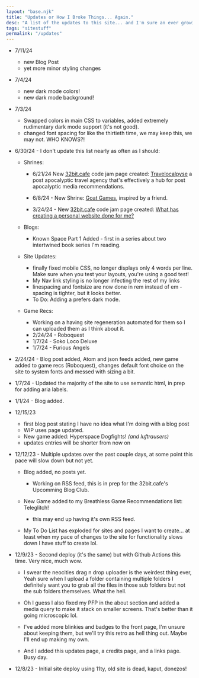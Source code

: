 ```yaml
---
layout: "base.njk"
title: "Updates or How I Broke Things... Again."
desc: "A list of the updates to this site... and I'm sure an ever growing list of me breaking everything."
tags: "sitestuff"
permalink: "/updates"
---
```

- 7/11/24
    - new Blog Post
    - yet more minor styling changes
- 7/4/24
    - new dark mode colors!
    - new dark mode background!

- 7/3/24 
    - Swapped colors in main CSS to variables, added extremely rudimentary dark mode support (it's not good).
    - changed font spacing for like the thirtieth time, we may keep this, we may not. WHO KNOWS?!

- 6/30/24 - I don't update this list nearly as often as I should: 

    - Shrines:

        - 6/21/24 New [32bit.cafe](https://32bit.cafe/) code jam page created: [Travelocalpyse](/travelocalypse/) a post apocalyptic travel agency that's effectively a hub for post apocalyptic media recommendations.

        - 6/8/24 - New Shrine: [Goat Games](/shrines/goatgames/), inspired by a friend.

        - 3/24/24 - New [32bit.cafe](https://32bit.cafe/) code jam page created: [What has creating a personal website done for me?](/shrines/website/)

    - Blogs:

        - Known Space Part 1 Added - first in a series about two intertwined book series I'm reading.

    - Site Updates:
        - finally fixed mobile CSS, no longer displays only 4 words per line. Make sure when you test your layouts, you're using a good test!
        - My Nav link styling is no longer infecting the rest of my links
        - linespacing and fontsize are now done in rem instead of em - spacing is tighter, but it looks better.
        - To Do: Adding a prefers dark mode.

    - Game Recs:
        - Working on a having site regeneration automated for them so I can uploaded them as I think about it.
        - 2/24/24 - Roboquest
        - 1/7/24 - Soko Loco Deluxe
        - 1/7/24 - Furious Angels

- 2/24/24 - Blog post added, Atom and json feeds added, new game added to game recs (Roboquest), changes default font choice on the site to system fonts and messed with sizing a bit.
- 1/7/24 - Updated the majority of the site to use semantic html, in prep for adding aria labels.
- 1/1/24 - Blog added.
- 12/15/23
    - first blog post stating I have no idea what I'm doing with a blog post
    - WIP uses page updated.
    - New game added: Hyperspace Dogfights! *(and luftrausers)*
    - updates entries will be shorter from now on

- 12/12/23 - Multiple updates over the past couple days, at some point this pace will slow down but not yet.

    - Blog added, no posts yet.

        - Working on RSS feed, this is in prep for the 32bit.cafe's Upcomming Blog Club.
    
    - New Game added to my Breathless Game Recommendations list: Teleglitch!

        - this may end up having it's own RSS feed.

    - My To Do List has exploded for sites and pages I want to create... at least when my pace of changes to the site for functionality slows down I have stuff to create lol.

- 12/9/23 - Second deploy (it's the same) but with Github Actions this time. Very nice, much wow.

    - I swear the neocities drag n drop uploader is the weirdest thing ever, Yeah sure when I upload a folder containing multiple folders I definitely want you to grab all the files in those sub folders but not the sub folders themselves. What the hell.

    - Oh I guess I also fixed my PFP in the about section and added a media query to make it stack on smaller screens. That's better than it going microscopic lol.

    - I've added more blinkies and badges to the front page, I'm unsure about keeping them, but we'll try this retro as hell thing out. Maybe I'll end up making my own.

    - And I added this updates page, a credits page, and a links page. Busy day.

- 12/8/23 - Initial site deploy using 11ty, old site is dead, kaput, donezos!